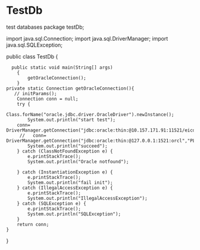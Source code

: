 # TestDb
test databases
package testDb;

import java.sql.Connection;
import java.sql.DriverManager;
import java.sql.SQLException;

public class TestDb {
	
	  public static void main(String[] args)
	    {
	    	getOracleConnection();
	    }
    private static Connection getOracleConnection(){
       // initParams();
        Connection conn = null;
        try {
            Class.forName("oracle.jdbc.driver.OracleDriver").newInstance();   
            System.out.println("start test");
        conn= DriverManager.getConnection("jdbc:oracle:thin:@10.157.171.91:11521/eicdb","PLATFORM","CJcx171pla");
         //   conn= DriverManager.getConnection("jdbc:oracle:thin:@127.0.0.1:1521:orcl","PLATFORM","PLATFORM");
            System.out.println("succeed");
        } catch (ClassNotFoundException e) {
            e.printStackTrace();
            System.out.println("Oracle notfound");
          
        } catch (InstantiationException e) {
            e.printStackTrace();
            System.out.println("fail init");
        } catch (IllegalAccessException e) {
            e.printStackTrace();
            System.out.println("IllegalAccessException");
        } catch (SQLException e) {
            e.printStackTrace();
            System.out.println("SQLException");
        }
        return conn;
    }

  
}
